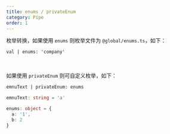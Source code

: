 ```yaml
---
title: enums / privateEnum
category: Pipe
order: 1
---
```


枚举转换，如果使用 `enums` 则枚举文件为 `@global/enums.ts`，如下：

```html
val | enums: 'company'
```

<br>

如果使用 `privateEnum` 则可自定义枚举，如下：

```html
emnuText | privateEnum: enums
```

```typescript
emnuText: string = 'a'

enums: object = {
  a: '1',
  b: 2
}
```


